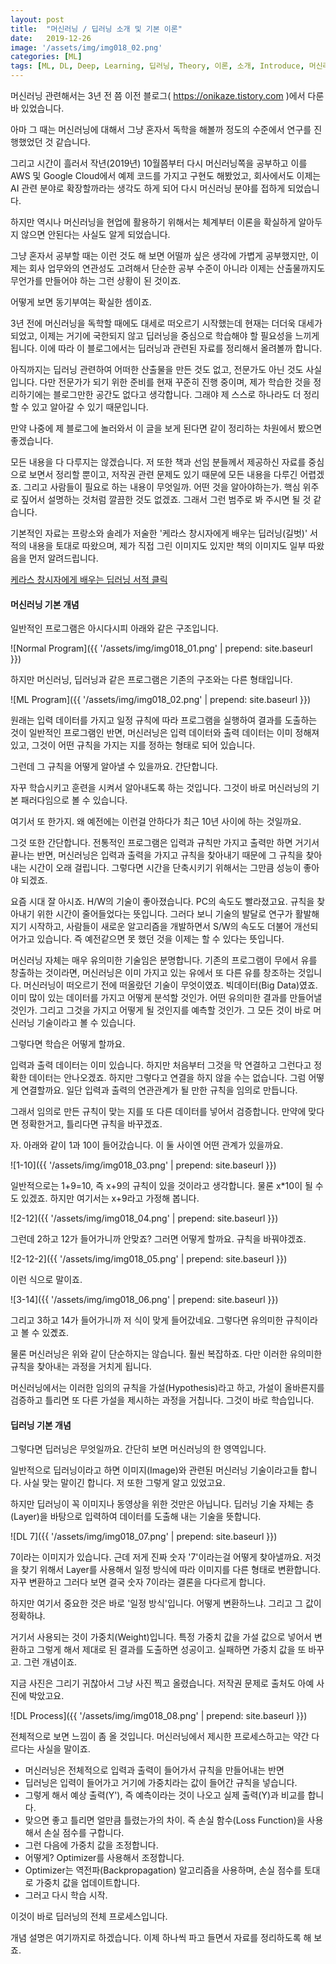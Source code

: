 ```yaml
---
layout: post
title:  "머신러닝 / 딥러닝 소개 및 기본 이론"
date:   2019-12-26
image: '/assets/img/img018_02.png'
categories: [ML]
tags: [ML, DL, Deep, Learning, 딥러닝, Theory, 이론, 소개, Introduce, 머신러닝]
---
```



머신러닝 관련해서는 3년 전 쯤 이전 블로그(
<https://onikaze.tistory.com>
)에서 다룬 바 있었습니다. 

아마 그 때는 머신러닝에 대해서 그냥 혼자서 독학을 해볼까 정도의 수준에서 연구를 진행했었던 것 같습니다.

그리고 시간이 흘러서 작년(2019년) 10월쯤부터 다시 머신러닝쪽을 공부하고 이를 AWS 및 Google Cloud에서 예제 코드를 가지고 구현도 해봤었고, 회사에서도 이제는 AI 관련 분야로 확장할까라는 생각도 하게 되어
다시 머신러닝 분야를 접하게 되었습니다. 

하지만 역시나 머신러닝을 현업에 활용하기 위해서는 체계부터 이론을 확실하게 알아두지 않으면 안된다는 사실도 알게 되었습니다.

그냥 혼자서 공부할 때는 이런 것도 해 보면 어떨까 싶은 생각에 가볍게 공부했지만, 이제는 회사 업무와의 연관성도 고려해서 단순한 공부 수준이 아니라 이제는 산출물까지도 무언가를 만들어야 하는 그런 
상황이 된 것이죠.

어떻게 보면 동기부여는 확실한 셈이죠.

3년 전에 머신러닝을 독학할 때에도 대세로 떠오르기 시작했는데 현재는 더더욱 대세가 되었고, 이제는 거기에 국한되지 않고 딥러닝을 중심으로 학습해야 할 필요성을 느끼게 됩니다. 
이에 따라 이 블로그에서는 딥러닝과 관련된 자료를 정리해서 올려볼까 합니다.

아직까지는 딥러닝 관련하여 어떠한 산출물을 만든 것도 없고, 전문가도 아닌 것도 사실입니다. 다만 전문가가 되기 위한 준비를 현재 꾸준히 진행 중이며, 제가 학습한 것을 정리하기에는 
블로그만한 공간도 없다고 생각합니다. 그래야 제 스스로 하나라도 더 정리할 수 있고 알아갈 수 있기 때문입니다.

만약 나중에 제 블로그에 놀러와서 이 글을 보게 된다면 같이 정리하는 차원에서 봤으면 좋겠습니다.

모든 내용을 다 다루지는 않겠습니다. 저 또한 책과 선임 분들께서 제공하신 자료를 중심으로 보면서 정리할 뿐이고, 저작권 관련 문제도 있기 때문에 모든 내용을 다루긴 어렵겠죠.
그리고 사람들이 필요로 하는 내용이 무엇일까. 어떤 것을 알아야하는가. 핵심 위주로 짚어서 설명하는 것처럼 깔끔한 것도 없겠죠. 그래서 그런 범주로 봐 주시면 될 것 같습니다.

기본적인 자료는 프랑소와 솔레가 저술한 '케라스 창시자에게 배우는 딥러닝(길벗)' 서적의 내용을 토대로 따왔으며, 제가 직접 그린 이미지도 있지만 책의 이미지도 일부 따왔음을 먼저 알려드립니다.

[케라스 창시자에게 배우는 딥러닝 서적 클릭](http://www.yes24.com/Product/Goods/65050162)


#### 머신러닝 기본 개념

일반적인 프로그램은 아시다시피 아래와 같은 구조입니다.

![Normal Program]({{ '/assets/img/img018_01.png' | prepend: site.baseurl }})

하지만 머신러닝, 딥러닝과 같은 프로그램은 기존의 구조와는 다른 형태입니다.

![ML Program]({{ '/assets/img/img018_02.png' | prepend: site.baseurl }})

원래는 입력 데이터를 가지고 일정 규칙에 따라 프로그램을 실행하여 결과를 도출하는 것이 일반적인 프로그램인 반면, 
머신러닝은 입력 데이터와 출력 데이터는 이미 정해져 있고, 그것이 어떤 규칙을 가지는 지를 정하는 형태로 되어 있습니다.

그런데 그 규칙을 어떻게 알아낼 수 있을까요. 간단합니다.

자꾸 학습시키고 훈련을 시켜서 알아내도록 하는 것입니다. 그것이 바로 머신러닝의 기본 패러다임으로 볼 수 있습니다.

여기서 또 한가지. 왜 예전에는 이런걸 안하다가 최근 10년 사이에 하는 것일까요. 

그것 또한 간단합니다. 전통적인 프로그램은 입력과 규칙만 가지고 출력만 하면 거기서 끝나는 반면, 머신러닝은 입력과 출력을 가지고 규칙을 찾아내기 때문에
그 규칙을 찾아내는 시간이 오래 걸립니다. 그렇다면 시간을 단축시키기 위해서는 그만큼 성능이 좋아야 되겠죠.

요즘 시대 잘 아시죠. H/W의 기술이 좋아졌습니다. PC의 속도도 빨라졌고요. 규칙을 찾아내기 위한 시간이 줄어들었다는 뜻입니다. 그러다 보니 기술의 발달로
연구가 활발해지기 시작하고, 사람들이 새로운 알고리즘을 개발하면서 S/W의 속도도 더불어 개선되어가고 있습니다. 즉 예전같으면 못 했던 것을 이제는 할 수 있다는 뜻입니다.

머신러닝 자체는 매우 유의미한 기술임은 분명합니다. 기존의 프로그램이 무에서 유를 창출하는 것이라면, 머신러닝은 이미 가지고 있는 유에서 또 다른 유를 창조하는 것입니다. 
머신러닝이 떠오르기 전에 떠올랐던 기술이 무엇이였죠. 빅데이터(Big Data)였죠. 이미 많이 있는 데이터를 가지고 어떻게 분석할 것인가. 어떤 유의미한 결과를 만들어낼 것인가.
그리고 그것을 가지고 어떻게 될 것인지를 예측할 것인가. 그 모든 것이 바로 머신러닝 기술이라고 볼 수 있습니다.

그렇다면 학습은 어떻게 할까요.

입력과 출력 데이터는 이미 있습니다. 하지만 처음부터 그것을 막 연결하고 그런다고 정확한 데이터는 안나오겠죠. 
하지만 그렇다고 연결을 하지 않을 수는 없습니다. 그럼 어떻게 연결할까요. 일단 입력과 출력의 연관관계가 될 만한 규칙을 임의로 만듭니다.

그래서 임의로 만든 규칙이 맞는 지를 또 다른 데이터를 넣어서 검증합니다. 만약에 맞다면 정확한거고, 틀리다면 규칙을 바꾸겠죠.

자. 아래와 같이 1과 10이 들어갔습니다. 이 둘 사이엔 어떤 관계가 있을까요. 

![1-10]({{ '/assets/img/img018_03.png' | prepend: site.baseurl }})

일반적으로는 1+9=10, 즉 x+9의 규칙이 있을 것이라고 생각합니다. 물론 x*10이 될 수도 있겠죠. 하지만 여기서는 x+9라고 가정해 봅니다.

![2-12]({{ '/assets/img/img018_04.png' | prepend: site.baseurl }})

그런데 2하고 12가 들어가니까 안맞죠? 그러면 어떻게 할까요. 규칙을 바꿔야겠죠.

![2-12-2]({{ '/assets/img/img018_05.png' | prepend: site.baseurl }})

이런 식으로 말이죠. 

![3-14]({{ '/assets/img/img018_06.png' | prepend: site.baseurl }})

그리고 3하고 14가 들어가니까 저 식이 맞게 들어갔네요. 그렇다면 유의미한 규칙이라고 볼 수 있곘죠.

물론 머신러닝은 위와 같이 단순하지는 않습니다. 훨씬 복잡하죠. 다만 이러한 유의미한 규칙을 찾아내는 과정을 거치게 됩니다.

머신러닝에서는 이러한 임의의 규칙을 가설(Hypothesis)라고 하고, 가설이 올바른지를 검증하고 틀리면 또 다른 가설을 제시하는 과정을 거칩니다. 
그것이 바로 학습입니다.


#### 딥러닝 기본 개념

그렇다면 딥러닝은 무엇일까요. 간단히 보면 머신러닝의 한 영역입니다. 

일반적으로 딥러닝이라고 하면 이미지(Image)와 관련된 머신러닝 기술이라고들 합니다. 사실 맞는 말이긴 합니다. 저 또한 그렇게 알고 있었고요.

하지만 딥러닝이 꼭 이미지나 동영상을 위한 것만은 아닙니다. 딥러닝 기술 자체는 층(Layer)을 바탕으로 입력하여 데이터를 도출해 내는 기술을 뜻합니다.

![DL 7]({{ '/assets/img/img018_07.png' | prepend: site.baseurl }})

7이라는 이미지가 있습니다. 근데 저게 진짜 숫자 '7'이라는걸 어떻게 찾아낼까요.
저것을 찾기 위해서 Layer를 사용해서 일정 방식에 따라 이미지를 다른 형태로 변환합니다.
자꾸 변환하고 그러다 보면 결국 숫자 7이라는 결론을 다다르게 합니다. 

하지만 여기서 중요한 것은 바로 '일정 방식'입니다. 어떻게 변환하느냐. 그리고 그 값이 정확하냐. 

거기서 사용되는 것이 가중치(Weight)입니다. 특정 가중치 값을 가설 값으로 넣어서 변환하고 그렇게 해서 제대로 된 결과를 도출하면 성공이고. 
실패하면 가중치 값을 또 바꾸고. 그런 개념이죠.

지금 사진은 그리기 귀찮아서 그냥 사진 찍고 올렸습니다. 저작권 문제로 출처도 아예 사진에 박았고요.

![DL Process]({{ '/assets/img/img018_08.png' | prepend: site.baseurl }})

전체적으로 보면 느낌이 좀 올 것입니다. 머신러닝에서 제시한 프로세스하고는 약간 다르다는 사실을 말이죠.

* 머신러닝은 전체적으로 입력과 출력이 들어가서 규칙을 만들어내는 반면
* 딥러닝은 입력이 들어가고 거기에 가중치라는 값이 들어간 규칙을 넣습니다.
* 그렇게 해서 예상 출력(Y'), 즉 예측이라는 것이 나오고 실제 출력(Y)과 비교를 합니다.
* 맞으면 좋고 틀리면 얼만큼 틀렸는가의 차이. 즉 손실 함수(Loss Function)을 사용해서 손실 점수를 구합니다.
* 그런 다음에 가중치 값을 조정합니다. 
* 어떻게? Optimizer를 사용해서 조정합니다. 
* Optimizer는 역전파(Backpropagation) 알고리즘을 사용하며, 손실 점수를 토대로 가중치 값을 업데이트합니다.
* 그러고 다시 학습 시작.

이것이 바로 딥러닝의 전체 프로세스입니다.

개념 설명은 여기까지로 하겠습니다. 이제 하나씩 파고 들면서 자료를 정리하도록 해 보죠.


